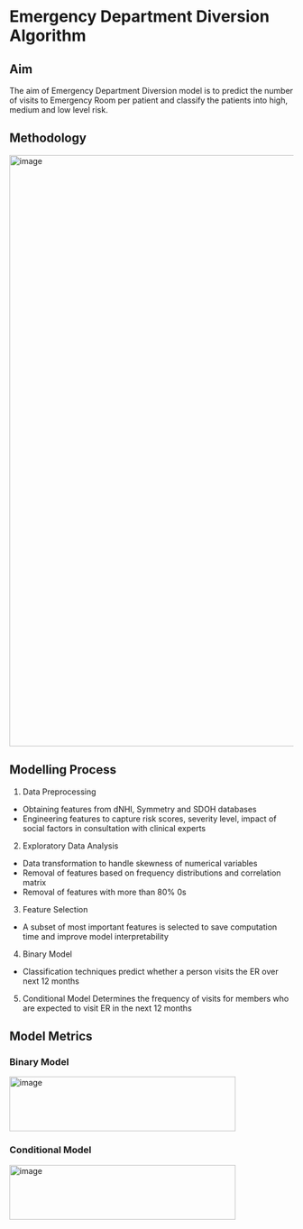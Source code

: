 # Emergency Department Diversion Algorithm

## Aim

The aim of Emergency Department Diversion model is to predict the number of visits to Emergency Room per patient and classify the patients into high, medium and low level risk.

## Methodology
<img width="1421" height="1049" alt="image" src="https://github.com/user-attachments/assets/d480d2b1-362a-42a6-825e-daa41b4ee259" />

## Modelling Process

1. Data Preprocessing
- Obtaining features from dNHI, Symmetry and SDOH databases
- Engineering features to capture risk scores, severity level, impact of social factors in consultation with clinical experts

2. Exploratory Data Analysis
- Data transformation to handle skewness of numerical variables
- Removal of features based on frequency distributions and correlation matrix
- Removal of features with more than 80% 0s

3. Feature Selection
- A subset of most important features is selected to save computation time and improve model interpretability
  
4. Binary Model
- Classification techniques predict whether a person visits the ER over next 12 months
  
5. Conditional Model
Determines the frequency of visits for members who are expected to visit ER in the next 12 months

## Model Metrics

### Binary Model

<img width="401" height="97" alt="image" src="https://github.com/user-attachments/assets/e0c6d9f9-96f5-4de3-a967-33cd94383fec" />

### Conditional Model

<img width="401" height="97" alt="image" src="https://github.com/user-attachments/assets/d39bcc31-ca2a-4203-9dad-ae0f94bd65e3" />


